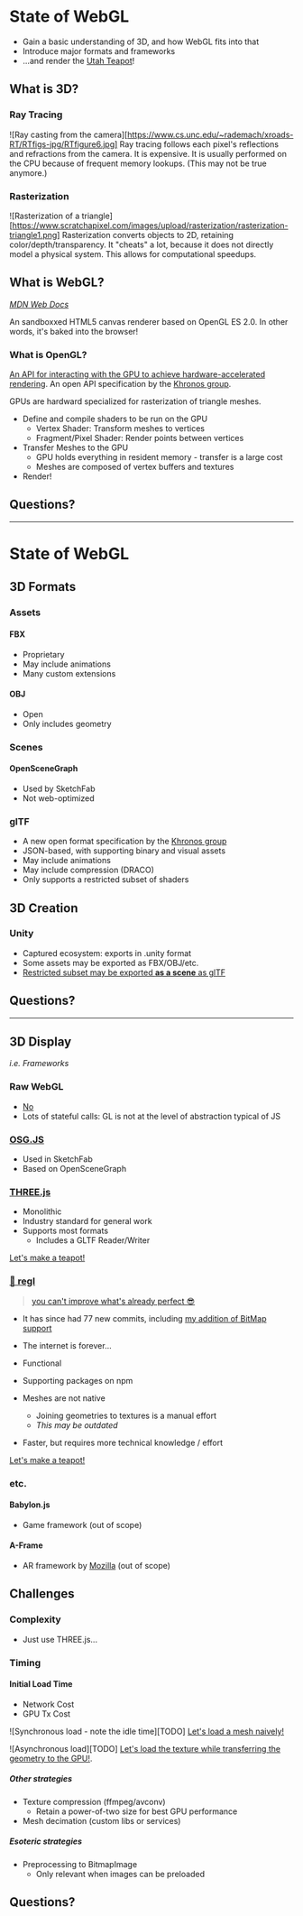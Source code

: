 # State of WebGL
- Gain a basic understanding of 3D, and how WebGL fits into that
- Introduce major formats and frameworks
- ...and render the [Utah Teapot](https://www.sjbaker.org/wiki/index.php?title=The_History_of_The_Teapot)!

## What is 3D?
### Ray Tracing
![Ray casting from the camera][https://www.cs.unc.edu/~rademach/xroads-RT/RTfigs-jpg/RTfigure6.jpg]
Ray tracing follows each pixel's reflections and refractions from the camera.
It is expensive. It is usually performed on the CPU because of frequent memory lookups. (This may not be true anymore.)

### Rasterization
![Rasterization of a triangle][https://www.scratchapixel.com/images/upload/rasterization/rasterization-triangle1.png]
Rasterization converts objects to 2D, retaining color/depth/transparency.
It "cheats" a lot, because it does not directly model a physical system. This allows for computational speedups.

## What is WebGL?
*[MDN Web Docs](mdn.io/webgl)*

An sandboxxed HTML5 canvas renderer based on OpenGL ES 2.0. In other words, it's baked into the browser!

### What is OpenGL?
[An API for interacting with the GPU to achieve hardware-accelerated rendering](https://en.wikipedia.org/wiki/OpenGL).
An open API specification by the [Khronos group](https://www.khronos.org/).

GPUs are hardward specialized for rasterization of triangle meshes.

- Define and compile shaders to be run on the GPU
  - Vertex Shader: Transform meshes to vertices
  - Fragment/Pixel Shader: Render points between vertices
- Transfer Meshes to the GPU
  - GPU holds everything in resident memory - transfer is a large cost
  - Meshes are composed of vertex buffers and textures
- Render!

## Questions?

---

# State of WebGL

## 3D Formats
### Assets
#### FBX
- Proprietary
- May include animations
- Many custom extensions

#### OBJ
- Open
- Only includes geometry

### Scenes
#### OpenSceneGraph
- Used by SketchFab
- Not web-optimized

### glTF
- A new open format specification by the [Khronos group](https://www.khronos.org/)
- JSON-based, with supporting binary and visual assets
- May include animations
- May include compression (DRACO)
- Only supports a restricted subset of shaders

## 3D Creation
### Unity
- Captured ecosystem: exports in .unity format
- Some assets may be exported as FBX/OBJ/etc.
- [Restricted subset may be exported **as a scene** as glTF](https://github.com/zzmp/UnityGLTF)

## Questions?

---

## 3D Display
*i.e. Frameworks*

### Raw WebGL
- [No](https://regl-project.github.io/regl/www/compare.html)
- Lots of stateful calls: GL is not at the level of abstraction typical of JS

### [OSG.JS](http://osgjs.org/)
- Used in SketchFab
- Based on OpenSceneGraph

### [THREE.js](https://threejs.org/)
- Monolithic
- Industry standard for general work
- Supports most formats
  - Includes a GLTF Reader/Writer

[Let's make a teapot!](./index.html)
<!-- Copy ./teapot.three.js into the console for this demo -->

### [👑 regl](http://regl.party/)
> [you can't improve what's already perfect 😎](https://gitter.im/mikolalysenko/regl?at=59826511614889d475132d85)
- It has since had 77 new commits, including [my addition of BitMap support](https://github.com/regl-project/regl/pull/470)
- The internet is forever...

- Functional
- Supporting packages on npm
- Meshes are not native
  - Joining geometries to textures is a manual effort
  - *This may be outdated*
- Faster, but requires more technical knowledge / effort

[Let's make a teapot!](./index.html)
<!-- Copy ./teapot.regl.js into the console for this demo -->

### etc.
#### Babylon.js
- Game framework (out of scope)
#### A-Frame
- AR framework by [Mozilla](https://www.mozilla.org/) (out of scope)

## Challenges
### Complexity
- Just use THREE.js...

### Timing

#### Initial Load Time
- Network Cost
- GPU Tx Cost

![Synchronous load - note the idle time][TODO]
[Let's load a mesh naively!](./mesh.sync.html)

![Asynchronous load][TODO]
[Let's load the texture while transferring the geometry to the GPU!](./mesh.async.html).

##### Other strategies
- Texture compression (ffmpeg/avconv)
  - Retain a power-of-two size for best GPU performance
- Mesh decimation (custom libs or services)

##### Esoteric strategies
- Preprocessing to BitmapImage
  - Only relevant when images can be preloaded

## Questions?
